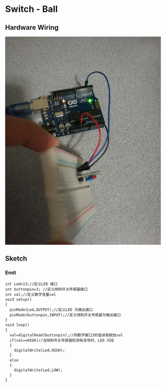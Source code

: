 # Switch - Ball

## Hardware Wiring
![Image](../Examples/sensor-kit-for-arduino/017_switch_ball.jpg)

## Sketch
### Emit
```
int Led=13;//定义LED 接口
int buttonpin=3; //定义倾斜开关传感器接口
int val;//定义数字变量val
void setup()
{
  pinMode(Led,OUTPUT);//定义LED 为输出接口
  pinMode(buttonpin,INPUT);//定义倾斜开关传感器为输出接口
}
void loop()
{
  val=digitalRead(buttonpin);//将数字接口3的值读取赋给val
  if(val==HIGH)//当倾斜开关传感器检测有信号时，LED 闪烁
  {
    digitalWrite(Led,HIGH);
  }
  else
  {
    digitalWrite(Led,LOW);
  }
}
```